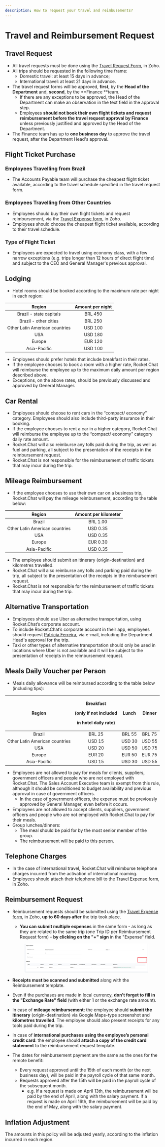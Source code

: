 ```yaml
---
description: How to request your travel and reimbusements?
---
```


# Travel and Reimbursement Request

## Travel Request

* All travel requests must be done using the [Travel Request Form](https://people.zoho.com/rocketchat/zp#travel/form/listview-formId:524549000000035731/viewId:524549000000035733), in Zoho.
* All trips should be requested in the following time frame:
  * Domestic travel: at least 15 days in advance;
  * International travel: at least 21 days in advance.
* The travel request forms will be approved, **first**, by the **Head of the Department** and, **second**, by the \*\*Finance \*\*team.
  * If there are any exceptions to be approved, the Head of the Department can make an observation in the text field in the approval step.
  * Employees **should not book their own flight tickets and request reimbursement before the travel request approval by Finance** unless previously justified and approved by the Head of the Department.
* The Finance team has up to **one business day** to approve the travel request, after the Department Head's approval.

## Flight Ticket Purchase

### Employees Travelling from Brazil

* The Accounts Payable team will purchase the cheapest flight ticket available, according to the travel schedule specified in the travel request form.

### Employees Travelling from Other Countries

* Employees should buy their own flight tickets and request reimbursement, via the [Travel Expense form](https://people.zoho.com/rocketchat/zp#travel/form/add-formLinkName:travelexpenses), in Zoho.
* Employees should choose the cheapest flight ticket available, according to their travel schedule.

### Type of Flight Ticket

* Employees are expected to travel using economy class, with a few narrow exceptions (e.g. trips longer than 12 hours of direct flight time) and subject to the CEO and General Manager's previous approval.

## Lodging

* Hotel rooms should be booked according to the maximum rate per night in each region:

|             Region             | Amount per night |
| :----------------------------: | :--------------: |
|     Brazil - state capitals    |     BRL 450      |
|      Brazil - other cities     |      BRL 250     |
| Other Latin American countries |      USD 100     |
|               USA              |      USD 180     |
|             Europe             |      EUR 120     |
|          Asia-Pacific          |      USD 100     |

* Employees should prefer hotels that include breakfast in their rates.
* If the employee chooses to book a room with a higher rate, Rocket.Chat will reimburse the employee up to the maximum daily amount per region described above.
* Exceptions, on the above rates, should be previously discussed and approved by General Manager.

## Car Rental

* Employees should choose to rent cars in the “compact/ economy” category. Employees should also include third-party insurance in their booking.
* If the employee chooses to rent a car in a higher category, Rocket.Chat will reimburse the employee up to the “compact/ economy” category daily rate amount.
* Rocket.Chat will also reimburse any tolls paid during the trip, as well as fuel and parking, all subject to the presentation of the receipts in the reimbursement request.
* Rocket.Chat is not responsible for the reimbursement of traffic tickets that may incur during the trip.

## Mileage Reimbursement

* If the employee chooses to use their own car on a business trip, Rocket.Chat will pay the mileage reimbursement, according to the table below:

|             Region             | Amount per kilometer |
| :----------------------------: | :------------------: |
|             Brazil             |       BRL 1.00       |
| Other Latin American countries |       USD 0.35       |
|               USA              |       USD 0.35       |
|             Europe             |       EUR 0.30       |
|          Asia-Pacific          |       USD 0.35       |

* The employee should submit an itinerary (origin-destination) and kilometres travelled.
* Rocket.Chat will also reimburse any tolls and parking paid during the trip, all subject to the presentation of the receipts in the reimbursement request.
* Rocket.Chat is not responsible for the reimbursement of traffic tickets that may incur during the trip.

## Alternative Transportation

* Employees should use Uber as alternative transportation, using Rocket.Chat’s corporate account.
* To include Rocket.Chat’s corporate account in their app, employees should request [Patricia Ferreira](http://127.0.0.1:5000/u/tYWMiaKG2tUhYMb6IAjXK9JnU2u1), via e-mail, including the Department Head's approval for the trip.
* Taxi or other types of alternative transportation should only be used in locations where Uber is not available and it will be subject to the presentation of receipts in the reimbursement request.

## Meals Daily Voucher per Person

* Meals daily allowance will be reimbursed according to the table below (including tips):

|             Region             | <p>Breakfast</p><p>(only if not included</p><p>in hotel daily rate)</p> |  Lunch | Dinner |
| :----------------------------: | :---------------------------------------------------------------------: | :----: | :----: |
|             Brazil             |                                  BRL 25                                 | BRL 55 | BRL 75 |
| Other Latin American countries |                                  USD 15                                 | USD 30 | USD 55 |
|               USA              |                                  USD 20                                 | USD 50 | USD 75 |
|             Europe             |                                  EUR 20                                 | EUR 50 | EUR 75 |
|          Asia-Pacific          |                                  USD 15                                 | USD 30 | USD 55 |

* Employees are not allowed to pay for meals for clients, suppliers, government officers and people who are not employed with Rocket.Chat. The Sales Account Executive team is exempt from this rule, although it should be conditioned to budget availability and previous approval in case of government officers.&#x20;
  * In the case of government officers, the expense must be previously approved by General Manager, even before it occurs.
* Employees are not allowed to accept clients, suppliers, government officers and people who are not employed with Rocket.Chat to pay for their meals.
* Group lunches/dinners:
  * The meal should be paid for by the most senior member of the group.
  * The reimbursement will be paid to this person.

## Telephone Charges

* In the case of international travel, Rocket.Chat will reimburse telephone charges incurred from the activation of international roaming.
* Employees should attach their telephone bill to the [Travel Expense form](https://people.zoho.com/rocketchat/zp#travel/form/add-formLinkName:travelexpenses), in Zoho.

## Reimbursement Request

*   Reimbursement requests should be submitted using the [Travel Expense form](https://people.zoho.com/rocketchat/zp#travel/form/add-formLinkName:travelexpenses), in Zoho, **up to 60 days after** the trip took place.

    * **You can submit multiple expenses** in the same form - as long as they are related to the same trip (one Trip ID per Reimbursement Request form) - **by clicking on the "+" sign** in the "Expense" field.



    <figure><img src="../../../.gitbook/assets/image (1) (1).png" alt=""><figcaption></figcaption></figure>
* **Receipts must be scanned and submitted** along with the Reimbursement template.
* Even if the purchases are made in local currency, **don't forget to fill in the "Exchange Rate" field** (with either 1 or the exchange rate amount). &#x20;
* In case of **mileage reimbursement**: the employee should **submit the itinerary** (origin-destination) via Google Maps-type screenshot and **kilometres travelled**. The employee should also present receipts for any tools paid during the trip.
* In case of **international purchases using the employee’s personal credit card**: the employee should **attach a copy of the credit card statement** to the reimbursement request template.
* The dates for reimbursement payment are the same as the ones for the remote benefit:
  * Every request approved until the 15th of each month (or the next business day), will be paid in the payroll cycle of that same month.
  * Requests approved after the 15th will be paid in the payroll cycle of the subsequent month.
    * e.g. If a request is made on April 13th, the reimbursement will be paid by the end of April, along with the salary payment. If a request is made on April 16th, the reimbursement will be paid by the end of May, along with the salary payment.

## Inflation Adjustment

The amounts in this policy will be adjusted yearly, according to the inflation incurred in each region.
